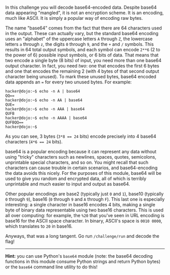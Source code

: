 In this challenge you will decode base64-encoded data.
Despite base64 data appearing "mangled", it is not an encryption scheme.
It is an encoding, much like ASCII.
It is simply a popular way of encoding raw bytes.

The name "base64" comes from the fact that there are 64 characters used in the output.
These can actually vary, but the standard base64 encoding uses an "alphabet" of the uppercase letters `A` through `Z`, the lowercase letters `a` through `z`, the digits `0` through `9`, and the `+` and `/` symbols.
This results in 64 total output symbols, and each symbol can encode `2**6` (2 to the power of 6) possible input symbols, or 6 bits of data.
That means that two encode a single byte (8 bits) of input, you need more than one base64 output character.
In fact, you need _two_: one that encodes the first 6 bytes and one that encodes the remaining 2 (with 4 bytes of that second output character being unused).
To mark these unused bytes, base64 encoded data appends an `=` for every two unused bytes.
For example:

```console
hacker@dojo:~$ echo -n A | base64
QQ==
hacker@dojo:~$ echo -n AA | base64
QUE=
hacker@dojo:~$ echo -n AAA | base64
QUFB
hacker@dojo:~$ echo -n AAAA | base64
QUFBQQ==
hacker@dojo:~$
```

As you can see, 3 bytes (`3*8 == 24` bits) encode precisely into 4 base64 characters (`4*6 == 24` bits).

base64 is a popular encoding because it can represent any data without using "tricky" characters such as newlines, spaces, quotes, semicolons, unprintable special characters, and so on.
You might recall that such characters can cause trouble in certain scenarios, and base64-encoding the data avoids this nicely.
For the purposes of this module, base64 will be used to give you random and encrypted data, all of which is terribly unprintable and much easier to input and output as base64.

Other popular encodings are base2 (typically just `0` and `1`), base10 (typically `0` through `9`), base16 (`0` through `9` and `A` through `F`).
This last one is especially interesting: a single character in base16 encodes 4 bits, making a single byte of binary data representable using two base16 characters.
This is used all over computing: for example, the `%20` that you've seen in URL encoding is base16 for the ASCII space character.
In binary, ASCII's space is `0010 0000`, which translates to `20` in base16.

Anyways, that was a long tangent.
Go run `/challenge/run` and decode the flag!

----
**Hint:** you can use Python's `base64` module (note: the base64 decoding functions in this module consume Python strings and return Python bytes) or the `base64` command line utility to do this!

